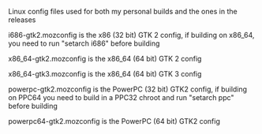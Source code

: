 Linux config files used for both my personal builds and the ones in the releases

i686-gtk2.mozconfig is the x86 (32 bit) GTK 2 config, if building on x86_64, you need to run "setarch i686" before building

x86_64-gtk2.mozconfig is the x86_64 (64 bit) GTK 2 config

x86_64-gtk3.mozconfig is the x86_64 (64 bit) GTK 3 config 

powerpc-gtk2.mozconfig is the PowerPC (32 bit) GTK2 config, if building on PPC64 you need to build in a PPC32 chroot and run "setarch ppc" before building

powerpc64-gtk2.mozconfig is the PowerPC (64 bit) GTK2 config